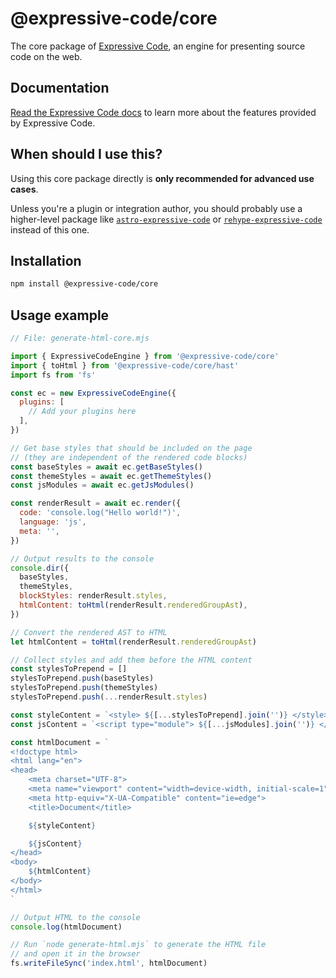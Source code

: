 # @expressive-code/core

The core package of [Expressive Code](https://expressive-code.com/), an engine for presenting source code on the web.

## Documentation

[Read the Expressive Code docs](https://expressive-code.com/) to learn more about the features provided by Expressive Code.

## When should I use this?

Using this core package directly is **only recommended for advanced use cases**.

Unless you're a plugin or integration author, you should probably use a higher-level package like [`astro-expressive-code`](https://www.npmjs.com/package/astro-expressive-code) or [`rehype-expressive-code`](https://www.npmjs.com/package/rehype-expressive-code) instead of this one.

## Installation

```bash
npm install @expressive-code/core
```

## Usage example

```js
// File: generate-html-core.mjs

import { ExpressiveCodeEngine } from '@expressive-code/core'
import { toHtml } from '@expressive-code/core/hast'
import fs from 'fs'

const ec = new ExpressiveCodeEngine({
  plugins: [
    // Add your plugins here
  ],
})

// Get base styles that should be included on the page
// (they are independent of the rendered code blocks)
const baseStyles = await ec.getBaseStyles()
const themeStyles = await ec.getThemeStyles()
const jsModules = await ec.getJsModules()

const renderResult = await ec.render({
  code: 'console.log("Hello world!")',
  language: 'js',
  meta: '',
})

// Output results to the console
console.dir({
  baseStyles,
  themeStyles,
  blockStyles: renderResult.styles,
  htmlContent: toHtml(renderResult.renderedGroupAst),
})

// Convert the rendered AST to HTML
let htmlContent = toHtml(renderResult.renderedGroupAst)

// Collect styles and add them before the HTML content
const stylesToPrepend = []
stylesToPrepend.push(baseStyles)
stylesToPrepend.push(themeStyles)
stylesToPrepend.push(...renderResult.styles)

const styleContent = `<style> ${[...stylesToPrepend].join('')} </style>`
const jsContent = `<script type="module"> ${[...jsModules].join('')} </script>`

const htmlDocument = `
<!doctype html>
<html lang="en">
<head>
    <meta charset="UTF-8">
    <meta name="viewport" content="width=device-width, initial-scale=1">
    <meta http-equiv="X-UA-Compatible" content="ie=edge">
    <title>Document</title>

    ${styleContent}

    ${jsContent}
</head>
<body>
    ${htmlContent}
</body>
</html>
`

// Output HTML to the console
console.log(htmlDocument)

// Run `node generate-html.mjs` to generate the HTML file
// and open it in the browser
fs.writeFileSync('index.html', htmlDocument)
```
